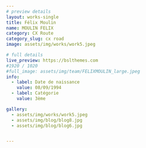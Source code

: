 ```yaml
---
# preview details
layout: works-single
title: Félix Moulin
name: MOULIN FELIX
category: CX Route
category_slug: cx road
image: assets/img/works/work5.jpeg

# full details
live_preview: https://bslthemes.com
#1920 / 1020
#full_image: assets/img/team/FELIXMOULIN_large.jpeg
info:
  - label: Date de naissance
    value: 08/09/1994
  - label: Catégorie 
    value: 3ème

gallery:
  - assets/img/works/work5.jpeg
  - assets/img/blog/blog8.jpg
  - assets/img/blog/blog6.jpg


---
```

